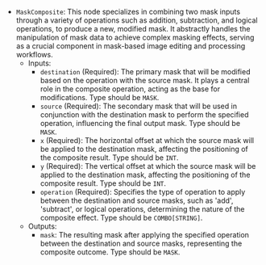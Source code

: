 - `MaskComposite`: This node specializes in combining two mask inputs through a variety of operations such as addition, subtraction, and logical operations, to produce a new, modified mask. It abstractly handles the manipulation of mask data to achieve complex masking effects, serving as a crucial component in mask-based image editing and processing workflows.
    - Inputs:
        - `destination` (Required): The primary mask that will be modified based on the operation with the source mask. It plays a central role in the composite operation, acting as the base for modifications. Type should be `MASK`.
        - `source` (Required): The secondary mask that will be used in conjunction with the destination mask to perform the specified operation, influencing the final output mask. Type should be `MASK`.
        - `x` (Required): The horizontal offset at which the source mask will be applied to the destination mask, affecting the positioning of the composite result. Type should be `INT`.
        - `y` (Required): The vertical offset at which the source mask will be applied to the destination mask, affecting the positioning of the composite result. Type should be `INT`.
        - `operation` (Required): Specifies the type of operation to apply between the destination and source masks, such as 'add', 'subtract', or logical operations, determining the nature of the composite effect. Type should be `COMBO[STRING]`.
    - Outputs:
        - `mask`: The resulting mask after applying the specified operation between the destination and source masks, representing the composite outcome. Type should be `MASK`.
